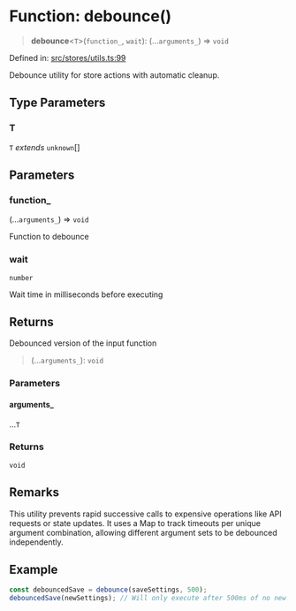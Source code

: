 # Function: debounce()

> **debounce**\<`T`\>(`function_`, `wait`): (...`arguments_`) => `void`

Defined in: [src/stores/utils.ts:99](https://github.com/Nick2bad4u/Uptime-Watcher/blob/2a45eeb1723f8f7089001af2c92aa07d82dfe7e4/src/stores/utils.ts#L99)

Debounce utility for store actions with automatic cleanup.

## Type Parameters

### T

`T` *extends* `unknown`[]

## Parameters

### function\_

(...`arguments_`) => `void`

Function to debounce

### wait

`number`

Wait time in milliseconds before executing

## Returns

Debounced version of the input function

> (...`arguments_`): `void`

### Parameters

#### arguments\_

...`T`

### Returns

`void`

## Remarks

This utility prevents rapid successive calls to expensive operations like
API requests or state updates. It uses a Map to track timeouts per unique
argument combination, allowing different argument sets to be debounced independently.

## Example

```typescript
const debouncedSave = debounce(saveSettings, 500);
debouncedSave(newSettings); // Will only execute after 500ms of no new calls
```
